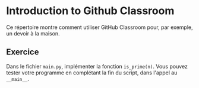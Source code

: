 # Introduction to Github Classroom

Ce répertoire montre comment utiliser GitHub Classroom pour, par exemple, un
devoir à la maison.

## Exercice
Dans le fichier `main.py`, implémenter la fonction `is_prime(n)`. Vous pouvez
tester votre programme en complétant la fin du script, dans l'appel au
`__main__`. 
